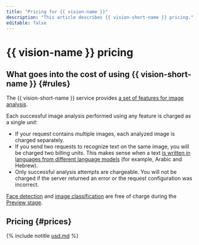 ```yaml
---
title: "Pricing for {{ vision-name }}"
description: "This article describes {{ vision-short-name }} pricing."
editable: false
---
```


# {{ vision-name }} pricing

## What goes into the cost of using {{ vision-short-name }} {#rules}

The {{ vision-short-name }} service provides [a set of features for image analysis](concepts/index.md#features).

Each successful image analysis performed using any feature is charged as a single _unit_:

* If your request contains multiple images, each analyzed image is charged separately.
* If you send two requests to recognize text on the same image, you will be charged two billing units. This makes sense when a text [is written in languages from different language models](./concepts/ocr/supported-languages.md) (for example, Arabic and Hebrew).
* Only successful analysis attempts are chargeable. You will not be charged if the server returned an error or the request configuration was incorrect.

[Face detection](concepts/face-detection/index.md) and [image classification](concepts/classification/index.md) are free of charge during the [Preview stage](../overview/concepts/launch-stages).

## Pricing {#prices}




{% include notitle [usd.md](../_pricing/vision/usd.md) %}
